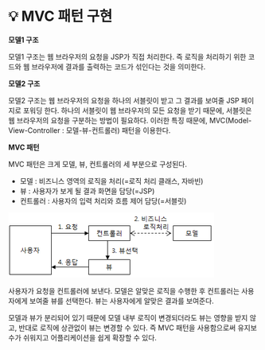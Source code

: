 # 💡 **MVC 패턴 구현**

**모델1 구조**

모델1 구조는 웹 브라우저의 요청을 JSP가 직접 처리한다. 즉 로직을 처리하기 위한 코드와 웹 브라우저에 결과를 출력하는 코드가 섞인다는 것을 의미한다.

**모델2 구조**

모델2 구조는 웹 브라우저의 요청을 하나의 서블릿이 받고 그 결과를 보여줄 JSP 페이지로 포워딩 한다. 하나의 서블릿이 웹 브라우저의 모든 요청을 받기 때문에, 서블릿은 웹 브라우저의 요청을 구분하는 방법이 필요하다. 이러한 특징 때문에, MVC(Model-View-Controller : 모델-뷰-컨트롤러) 패턴을 이용한다.

**MVC 패턴**

MVC 패턴은 크게 모델, 뷰, 컨트롤러의 세 부분으로 구성된다.

- 모델 : 비즈니스 영역의 로직을 처리(=로직 처리 클래스, 자바빈)
- 뷰 : 사용자가 보게 될 결과 화면을 담당(=JSP)
- 컨트롤러 : 사용자의 입력 처리와 흐름 제어 담당(=서블릿)

![img](https://github.com/dilmah0203/TIL/blob/main/Image/MVC.png)

사용자가 요청을 컨트롤러에 보낸다. 모델은 알맞은 로직을 수행한 후 컨트롤러는 사용자에게 보여줄 뷰를 선택한다. 뷰는 사용자에게 알맞은 결과를 보여준다.

모델과 뷰가 분리되어 있기 때문에 모델 내부 로직이 변경되더라도 뷰는 영향을 받지 않고, 반대로 로직에 상관없이 뷰는 변경할 수 있다. 즉 MVC 패턴을 사용함으로써 유지보수가 쉬워지고 어플리케이션을 쉽게 확장할 수 있다.


